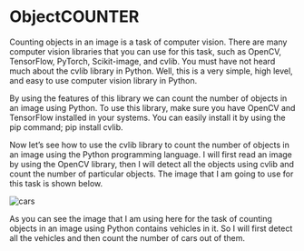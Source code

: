 # ObjectCOUNTER
Counting objects in an image is a task of computer vision. There are many computer vision libraries that you can use for this task, such as OpenCV, 
TensorFlow, PyTorch, Scikit-image, and cvlib. You must have not heard much about the cvlib library in Python. Well, this is a very simple, high level, 
and easy to use computer vision library in Python.

By using the features of this library we can count the number of objects in an image using Python. To use this library, make sure you have OpenCV
and TensorFlow installed in your systems. You can easily install it by using the pip command; pip install cvlib.


Now let’s see how to use the cvlib library to count the number of objects in an image using the Python programming language. 
I will first read an image by using the OpenCV library, then I will detect all the objects using cvlib and count the number of particular objects.
The image that I am going to use for this task is shown below.

![cars](https://user-images.githubusercontent.com/104202659/204874670-711a0f8b-c306-4630-8afa-25ab35104ba6.jpeg)


As you can see the image that I am using here for the task of counting objects in an image using Python contains vehicles in it. 
So I will first detect all the vehicles and then count the number of cars out of them.

